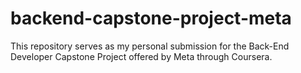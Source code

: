 # backend-capstone-project-meta
This repository serves as my personal submission for the Back-End Developer Capstone Project offered by Meta through Coursera.
